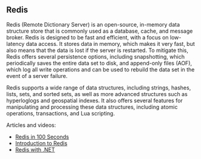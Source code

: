 ## Redis

Redis (Remote Dictionary Server) is an open-source, in-memory data structure store that is commonly used as a database, cache, and message broker. 
Redis is designed to be fast and efficient, with a focus on low-latency data access. 
It stores data in memory, which makes it very fast, but also means that the data is lost if the server is restarted. To mitigate this, Redis offers several persistence options, including snapshotting, which periodically saves the entire data set to disk, and append-only files (AOF), which log all write operations and can be used to rebuild the data set in the event of a server failure.

Redis supports a wide range of data structures, including strings, hashes, lists, sets, and sorted sets, as well as more advanced structures such as hyperloglogs and geospatial indexes. It also offers several features for manipulating and processing these data structures, including atomic operations, transactions, and Lua scripting.

Articles and videos:
 - [Redis in 100 Seconds](https://www.youtube.com/watch?v=G1rOthIU-uo)
 - [Introduction to Redis](https://redis.io/docs/about/)
 - [Redis with .NET](https://docs.redis.com/latest/rs/references/client_references/client_csharp/)
